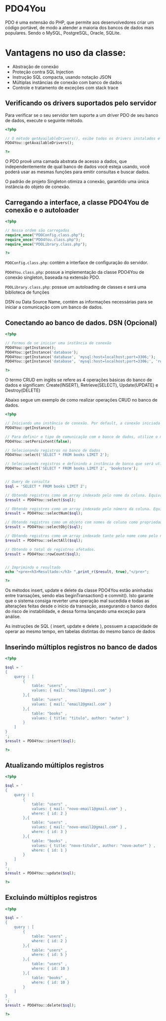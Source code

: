# PDO4You

PDO é uma extensão do PHP, que permite aos desenvolvedores criar um código portável, de modo a atender a maioria dos bancos de dados mais populares. 
Sendo o MySQL, PostgreSQL, Oracle, SQLite.


Vantagens no uso da classe:
==========
* Abstração de conexão
* Proteção contra SQL Injection
* Instrução SQL compacta, usando notação JSON
* Múltiplas instâncias de conexão com banco de dados
* Controle e tratamento de exceções com stack trace


Verificando os drivers suportados pelo servidor
-------------------------------------
Para verificar se o seu servidor tem suporte a um driver PDO de seu banco de dados, execute o seguinte método.

~~~ php
<?php

// O método getAvailableDrivers(), exibe todos os drivers instalados e que são suportados pelo servidor
PDO4You::getAvailableDrivers();

?>
~~~

O PDO provê uma camada abstrata de acesso a dados, que independentemente de qual banco de dados você esteja usando, você poderá usar as mesmas funções para emitir consultas e buscar dados.



O padrão de projeto Singleton otimiza a conexão, garantido uma única instância do objeto de conexão.

Carregando a interface, a classe PDO4You de conexão e o autoloader
----------------------
~~~ php
<?php

// Nessa ordem são carregados
require_once("PDOConfig.class.php");
require_once("PDO4You.class.php");
require_once("PDOLibrary.class.php");

?>
~~~ 

`PDOConfig.class.php`: contém a interface de configuração do servidor.

`PDO4You.class.php`: possue a implementação da classe PDO4You de conexão singleton, baseada na extensão PDO.

`PDOLibrary.class.php`: possue um autoloading de classes e será uma biblioteca de funções


DSN ou Data Source Name, contém as informações necessárias para se iniciar a comunicação com um banco de dados.



Conectando ao banco de dados. DSN (Opcional)
------------------------------------------------
~~~ php
<?php

// Formas de se iniciar uma instância de conexão 
PDO4You::getInstance();
PDO4You::getInstance('database');
PDO4You::getInstance('database', 'mysql:host=localhost;port=3306;');
PDO4You::getInstance('database', 'mysql:host=localhost;port=3306;', 'root', 'pass');

?>
~~~ 




O termo CRUD em inglês se refere as 4 operações básicas do banco de dados e significam: 
Create(INSERT), Retrieve(SELECT), Update(UPDATE) e Destroy(DELETE)

Abaixo segue um exemplo de como realizar operações CRUD no banco de dados.

~~~ php
<?php

// Iniciando uma instância de conexão. Por default, a conexão iniciada será persistente.
PDO4You::getInstance();

// Para definir o tipo de comunicação com o banco de dados, utilize o método abaixo passando um valor booleano.
PDO4You::setPersistent(false);

// Selecionando registros no banco de dados
PDO4You::select('SELECT * FROM books LIMIT 2');

// Selecionando registros e definindo a instância de banco que será utilizada
PDO4You::select('SELECT * FROM books LIMIT 2', 'bookstore');


// Query de consulta
$sql = 'SELECT * FROM books LIMIT 2';

// Obtendo registros como um array indexado pelo nome da coluna. Equivale a FETCH_ASSOC
$result = PDO4You::select($sql);

// Obtendo registros como um array indexado pelo número da coluna. Equivale a FETCH_NUM
$result = PDO4You::selectNum($sql);

// Obtendo registros como um objeto com nomes de coluna como propriedades. Equivale a FETCH_OBJ
$result = PDO4You::selectObj($sql);

// Obtendo registros como um array indexado tanto pelo nome como pelo número da coluna. Equivale a FETCH_BOTH
$result = PDO4You::selectAll($sql);

// Obtendo o total de registros afetados.
$result = PDO4You::rowCount($sql);


// Imprimindo o resultado 
echo "<pre><h3>Resultado:</h3> ",print_r($result, true),"</pre>";

?>
~~~ 


Os métodos insert, update e delete da classe PDO4You estão aninhadas entre transações, sendo elas beginTransaction() e commit(). 
Isto garante que o sistema consiga reverter uma operação mal sucedida e todas as alterações feitas desde o início da transação, 
assegurando o banco dados do risco de instabilidade, e dessa forma lançando uma exceção para análise.

As instruções de SQL ( insert, update e delete ), possuem a capacidade de operar ao mesmo tempo, em tabelas distintas do mesmo banco de dados


Inserindo múltiplos registros no banco de dados
---------------------
~~~ php
<?php

$sql = '
{
	query : [
		{
			table: "users" ,
			values: { mail: "email1@gmail.com" }
		},{
			table: "users" ,
			values: { mail: "email2@gmail.com" }
		},{
			table: "books" ,
			values: { title: "titulo", author: "autor" }
		}
	] 
}
';
$result = PDO4You::insert($sql);

?>
~~~ 


Atualizando múltiplos registros
---------------------
~~~ php
<?php

$sql = '
{
	query : [
		{
			table: "users" ,
			values: { mail: "novo-email1@gmail.com" } ,
			where: { id: 2 }
		},{
			table: "users" ,
			values: { mail: "novo-email2@gmail.com" } ,
			where: { id: 3 }
		},{
			table: "books" ,
			values: { title: "novo-titulo", author: "novo-autor" } ,
			where: { id: 1 }
		}
	] 
}
';
$result = PDO4You::update($sql);

?>
~~~ 


Excluindo múltiplos registros
---------------------
~~~ php
<?php

$sql = '
{
	query : [
		{
			table: "users" ,
			where: { id: 2 }
		},{
			table: "users" ,
			where: { id: 5 }
		},{
			table: "users" ,
			where: { id: 10 }
		},{
			table: "books" ,
			where: { id: 10 }
		}
	] 
}
';
$result = PDO4You::delete($sql);

?>
~~~ 

